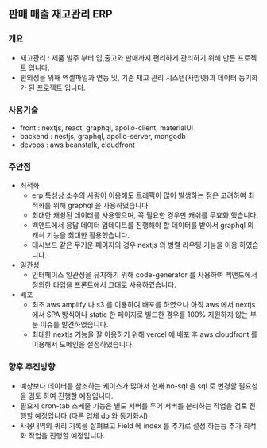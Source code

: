 ## 판매 매출 재고관리 ERP

### 개요
- 재고관리 : 제품 발주 부터 입,출고와 판매까지 편리하게 관리하기 위해 만든 프로젝트 입니다.
- 편의성을 위해 엑셀파일과 연동 및, 기존 재고 관리 시스템(사방넷)과 데이터 동기화 가 된 프로젝트 입니다.

### 사용기술
- front : nextjs, react, graphql, apollo-client, materialUI
- backend : nestjs, graphql, apollo-server, mongodb
- devops : aws beanstalk, cloudfront

### 주안점
- 최적화
  - erp 특성상 소수의 사람이 이용해도 트레픽이 많이 발생하는 점은 고려하여 최적화를 위해 graphql 을 사용하였습니다.
  - 최대한 캐슁된 데이터를 사용했으며, 꼭 필요한 경우만 캐쉬를 무효화 했습니다.
  - 백앤드에서 응답 데이터 업데이트를 진행해야 할 데이터를 받아서 graphql 의 캐쉬 기능을 최대한 활용했습니다.
  - 대시보드 같은 무거운 페이지의 경우 nextjs 의 병렬 라우팅 기능을 이용 하였습니다.
- 일관성
  - 인터페이스 일관성을 유지하기 위해 code-generator 를 사용하여 백앤드에서 정의한 타입을 프론트에서 그대로 사용하였습니다.
- 배포
  - 최초 aws amplify 나 s3 를 이용하여 배포를 하였으나 아직 aws 에서 nextjs 에서 SPA 방식이나 static 한 페이지로 빌드한 경우를 100% 지원하지 않는 부분 이슈를 발견하였습니다.
  - 최대한 nextjs 기능을 잘 이용하기 위해 vercel 에 배포 후 aws cloudfront 를 이용해서 도메인을 설정하였습니다.

### 향후 추진방향
- 예상보다 데이터를 참조하는 케이스가 많아서 현재 no-sql 을 sql 로 변경할 필요성을 검토 하여 진행할 예정입니다.
- 필요시 cron-tab 스케줄 기능은 별도 서버를 두어 서버를 분리하는 작업을 검토 진행할 예정입니다.(다른 업체 db 와 동기화시)
- 사용내역의 쿼리 기록을 살펴보고 Field 에 index 를 추가로 설정 하는등 추가 최적화 작업을 진행할 예정입니다.
